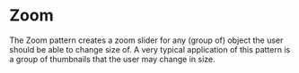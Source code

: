# Zoom
The Zoom pattern creates a zoom slider for any (group of) object the user should be able to change size of. A very typical application of this pattern is a group of thumbnails that the user may change in size. 